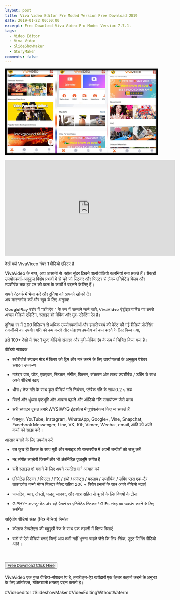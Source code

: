 ```yaml
---
layout: post
title: Viva Video Editor Pro Moded Version Free Download 2019
date: 2019-01-22 00:00:00
excerpt: Free Download Viva Video Pro Moded Version 7.7.1.
tags:
  - Video Editor
  - Viva Video
  - SlideShowMaker
  - StoryMaker
comments: false
---
```


![](/uploads/1.jpg)

<iframe width="560" height="315" src="https://www.youtube.com/embed/lOemEiUamjM" frameborder="0" allow="accelerometer; autoplay; encrypted-media; gyroscope; picture-in-picture" allowfullscreen></iframe>

देखें क्यों VivaVideo नंबर 1 वीडियो एडिटर है

VivaVideo के साथ, आप आसानी से &nbsp;बहोत सुंदर दिखने वाली वीडियो कहानियां बना सकते हैं। सैकड़ों उपयोगकर्ता-अनुकूल विशेष प्रभावों में से चुनें जो स्टिकर और फिल्टर से लेकर एनिमेटेड क्लिप और उपशीर्षक तक हर पल को कला के कार्यों में बदलने के लिए हैं।

अपने नेटवर्क में भेजा करें और दुनिया को आपको खोजने दें।<br>अब डाउनलोड करें और खुद के लिए अनुभव!

GooglePlay स्टोर में "टॉप ऐप " के रूप में पहचाने जाने वाले, VivaVideo एंड्रॉइड मार्केट पर सबसे अच्छा वीडियो एडिटिंग, स्लाइड शो मेकिंग और मूव-एडिटिंग ऐप है।&nbsp;

दुनिया भर में 200 मिलियन से अधिक उपयोगकर्ताओं और हमारी स्वयं की पेटेंट की गई वीडियो प्रोसेसिंग तकनीकों का उपयोग गति को कम करने और भंडारण उपयोग को कम करने के लिए किया गया,&nbsp;

इसे 100+ देशों में नंबर 1 मुफ़्त वीडियो संपादन और मूवी-मेकिंग ऐप के रूप में चित्रित किया गया है।

वीडियो संपादक

- स्टोरीबोर्ड संपादन मोड में क्लिप को ट्रिम और मर्ज करने के लिए उपयोगकर्ता के अनुकूल पेशेवर संपादन उपकरण

- मजेदार पाठ, फोंट, एफएक्स, स्टिकर, संगीत, फिल्टर, संक्रमण और लाइव उपशीर्षक / डबिंग के साथ अपने वीडियो बढ़ाएं

- धीमा / तेज गति के साथ कुल वीडियो गति नियंत्रण, प्लेबैक गति के साथ 0.2 s तक

- रिवर्स और धुंधला पृष्ठभूमि और आवाज बढ़ाने और ऑडियो गति समायोजन जैसे प्रभाव

- सभी संपादन तुरन्त हमारे WYSIWYG इंटरफ़ेस में पूर्वावलोकन किए जा सकते हैं

- फेसबुक, YouTube, Instagram, WhatsApp, Google+, Vine, Snapchat, Facebook Messenger, Line, VK, Kik, Vimeo, Wechat, email, आदि को अपने कामों को साझा करें।

आसान बनाने के लिए उपयोग करें

- बस कुछ ही क्लिक के साथ मूवी और स्लाइड शो मास्टरपीस में अपनी तस्वीरों को चालू करें

- नई संगीत लाइब्रेरी जिसमें और भी अंतर्निहित पृष्ठभूमि संगीत हैं

- सही स्लाइड शो बनाने के लिए अपने पसंदीदा गाने आयात करें

- एनिमेटेड स्टिकर / फिल्टर / FX / ग्रंथों / फ़ॉन्ट्स / बदलाव / उपशीर्षक / डबिंग प्लस एक-टैप डाउनलोड करने योग्य फिल्टर पैकेट सहित 200 + विशेष प्रभावों के साथ अपने वीडियो बढ़ाएं

- जन्मदिन, प्यार, दोस्तों, पालतू जानवर, और यात्रा सहित से चुनने के लिए विषयों के टोंस

- GIPHY- अप-टू-डेट और बड़े पैमाने पर एनिमेटेड स्टिकर / GIFs संग्रह का उपयोग करने के लिए समर्थित

अद्वितीय वीडियो संग्रह (चित्र में चित्र) निर्माता

- कोलाज टेम्पलेट्स की बहुमुखी रेंज के साथ एक कहानी में क्लिप मिलाएं

- रातों से ऐसे वीडियो बनाएं जिन्हें आप कभी नहीं भूलना चाहते जैसे कि लिप-सिंक, डुएट सिंगिंग वीडियो आदि।

<h1><button><a href="https://openload.co/f/suWmxb2926c"> Free Download Click Here </a></button></h1>

VivaVideo एक मुफ्त वीडियो-संपादन ऐप है, हमारी इन-ऐप खरीदारी एक बेहतर कहानी कहने के अनुभव के लिए अतिरिक्त, शक्तिशाली क्षमताएं प्रदान करती है।


#Videoeditor #SlideshowMaker #VideoEditingWithoutWaterm
